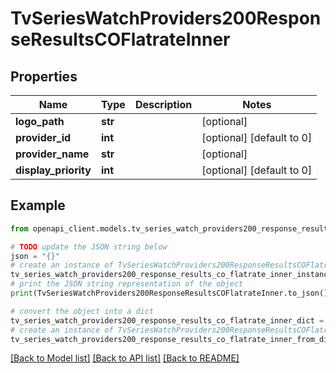 # TvSeriesWatchProviders200ResponseResultsCOFlatrateInner


## Properties

Name | Type | Description | Notes
------------ | ------------- | ------------- | -------------
**logo_path** | **str** |  | [optional] 
**provider_id** | **int** |  | [optional] [default to 0]
**provider_name** | **str** |  | [optional] 
**display_priority** | **int** |  | [optional] [default to 0]

## Example

```python
from openapi_client.models.tv_series_watch_providers200_response_results_co_flatrate_inner import TvSeriesWatchProviders200ResponseResultsCOFlatrateInner

# TODO update the JSON string below
json = "{}"
# create an instance of TvSeriesWatchProviders200ResponseResultsCOFlatrateInner from a JSON string
tv_series_watch_providers200_response_results_co_flatrate_inner_instance = TvSeriesWatchProviders200ResponseResultsCOFlatrateInner.from_json(json)
# print the JSON string representation of the object
print(TvSeriesWatchProviders200ResponseResultsCOFlatrateInner.to_json())

# convert the object into a dict
tv_series_watch_providers200_response_results_co_flatrate_inner_dict = tv_series_watch_providers200_response_results_co_flatrate_inner_instance.to_dict()
# create an instance of TvSeriesWatchProviders200ResponseResultsCOFlatrateInner from a dict
tv_series_watch_providers200_response_results_co_flatrate_inner_from_dict = TvSeriesWatchProviders200ResponseResultsCOFlatrateInner.from_dict(tv_series_watch_providers200_response_results_co_flatrate_inner_dict)
```
[[Back to Model list]](../README.md#documentation-for-models) [[Back to API list]](../README.md#documentation-for-api-endpoints) [[Back to README]](../README.md)


